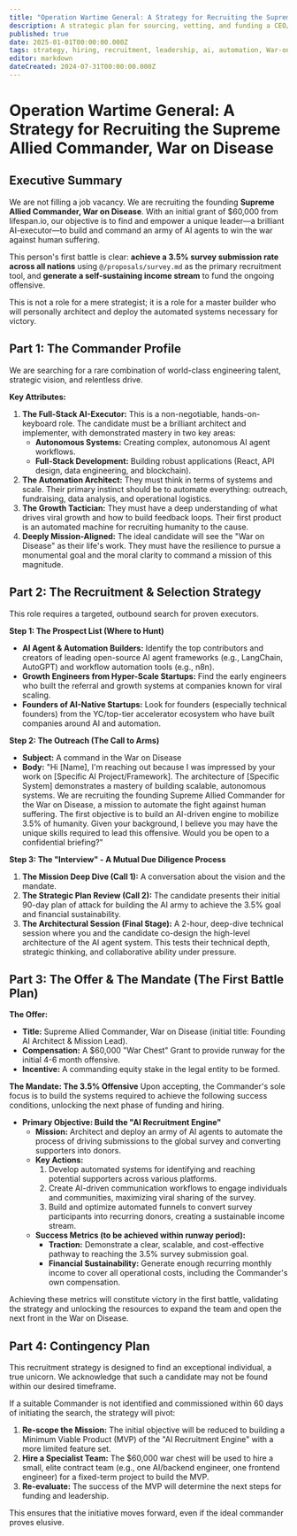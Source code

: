 ```yaml
---
title: "Operation Wartime General: A Strategy for Recruiting the Supreme Allied Commander, War on Disease"
description: A strategic plan for sourcing, vetting, and funding a CEO/CTO-profile leader to build and command an army of AI agents in the War on Disease.
published: true
date: 2025-01-01T00:00:00.000Z
tags: strategy, hiring, recruitment, leadership, ai, automation, War-on-Disease
editor: markdown
dateCreated: 2024-07-31T00:00:00.000Z
---
```


# Operation Wartime General: A Strategy for Recruiting the Supreme Allied Commander, War on Disease

## Executive Summary

We are not filling a job vacancy. We are recruiting the founding **Supreme Allied Commander, War on Disease**. With an initial grant of $60,000 from lifespan.io, our objective is to find and empower a unique leader—a brilliant AI-executor—to build and command an army of AI agents to win the war against human suffering.

This person's first battle is clear: **achieve a 3.5% survey submission rate across all nations** using `@/proposals/survey.md` as the primary recruitment tool, and **generate a self-sustaining income stream** to fund the ongoing offensive.

This is not a role for a mere strategist; it is a role for a master builder who will personally architect and deploy the automated systems necessary for victory.

## Part 1: The Commander Profile

We are searching for a rare combination of world-class engineering talent, strategic vision, and relentless drive.

**Key Attributes:**

1.  **The Full-Stack AI-Executor:** This is a non-negotiable, hands-on-keyboard role. The candidate must be a brilliant architect and implementer, with demonstrated mastery in two key areas:
    *   **Autonomous Systems:** Creating complex, autonomous AI agent workflows.
    *   **Full-Stack Development:** Building robust applications (React, API design, data engineering, and blockchain).
2.  **The Automation Architect:** They must think in terms of systems and scale. Their primary instinct should be to automate everything: outreach, fundraising, data analysis, and operational logistics.
3.  **The Growth Tactician:** They must have a deep understanding of what drives viral growth and how to build feedback loops. Their first product is an automated machine for recruiting humanity to the cause.
4.  **Deeply Mission-Aligned:** The ideal candidate will see the "War on Disease" as their life's work. They must have the resilience to pursue a monumental goal and the moral clarity to command a mission of this magnitude.

## Part 2: The Recruitment & Selection Strategy

This role requires a targeted, outbound search for proven executors.

**Step 1: The Prospect List (Where to Hunt)**

- **AI Agent & Automation Builders:** Identify the top contributors and creators of leading open-source AI agent frameworks (e.g., LangChain, AutoGPT) and workflow automation tools (e.g., n8n).
- **Growth Engineers from Hyper-Scale Startups:** Find the early engineers who built the referral and growth systems at companies known for viral scaling.
- **Founders of AI-Native Startups:** Look for founders (especially technical founders) from the YC/top-tier accelerator ecosystem who have built companies around AI and automation.

**Step 2: The Outreach (The Call to Arms)**

- **Subject:** A command in the War on Disease
- **Body:** "Hi [Name], I'm reaching out because I was impressed by your work on [Specific AI Project/Framework]. The architecture of [Specific System] demonstrates a mastery of building scalable, autonomous systems. We are recruiting the founding Supreme Allied Commander for the War on Disease, a mission to automate the fight against human suffering. The first objective is to build an AI-driven engine to mobilize 3.5% of humanity. Given your background, I believe you may have the unique skills required to lead this offensive. Would you be open to a confidential briefing?"

**Step 3: The "Interview" - A Mutual Due Diligence Process**

1.  **The Mission Deep Dive (Call 1):** A conversation about the vision and the mandate.
2.  **The Strategic Plan Review (Call 2):** The candidate presents their initial 90-day plan of attack for building the AI army to achieve the 3.5% goal and financial sustainability.
3.  **The Architectural Session (Final Stage):** A 2-hour, deep-dive technical session where you and the candidate co-design the high-level architecture of the AI agent system. This tests their technical depth, strategic thinking, and collaborative ability under pressure.

## Part 3: The Offer & The Mandate (The First Battle Plan)

**The Offer:**
- **Title:** Supreme Allied Commander, War on Disease (initial title: Founding AI Architect & Mission Lead).
- **Compensation:** A $60,000 "War Chest" Grant to provide runway for the initial 4-6 month offensive.
- **Incentive:** A commanding equity stake in the legal entity to be formed.

**The Mandate: The 3.5% Offensive**
Upon accepting, the Commander's sole focus is to build the systems required to achieve the following success conditions, unlocking the next phase of funding and hiring.

*   **Primary Objective: Build the "AI Recruitment Engine"**
    - **Mission:** Architect and deploy an army of AI agents to automate the process of driving submissions to the global survey and converting supporters into donors.
    - **Key Actions:**
        1.  Develop automated systems for identifying and reaching potential supporters across various platforms.
        2.  Create AI-driven communication workflows to engage individuals and communities, maximizing viral sharing of the survey.
        3.  Build and optimize automated funnels to convert survey participants into recurring donors, creating a sustainable income stream.
    - **Success Metrics (to be achieved within runway period):**
        - **Traction:** Demonstrate a clear, scalable, and cost-effective pathway to reaching the 3.5% survey submission goal.
        - **Financial Sustainability:** Generate enough recurring monthly income to cover all operational costs, including the Commander's own compensation.

Achieving these metrics will constitute victory in the first battle, validating the strategy and unlocking the resources to expand the team and open the next front in the War on Disease. 

## Part 4: Contingency Plan

This recruitment strategy is designed to find an exceptional individual, a true unicorn. We acknowledge that such a candidate may not be found within our desired timeframe.

If a suitable Commander is not identified and commissioned within 60 days of initiating the search, the strategy will pivot:
1.  **Re-scope the Mission:** The initial objective will be reduced to building a Minimum Viable Product (MVP) of the "AI Recruitment Engine" with a more limited feature set.
2.  **Hire a Specialist Team:** The $60,000 war chest will be used to hire a small, elite contract team (e.g., one AI/backend engineer, one frontend engineer) for a fixed-term project to build the MVP.
3.  **Re-evaluate:** The success of the MVP will determine the next steps for funding and leadership.

This ensures that the initiative moves forward, even if the ideal commander proves elusive. 